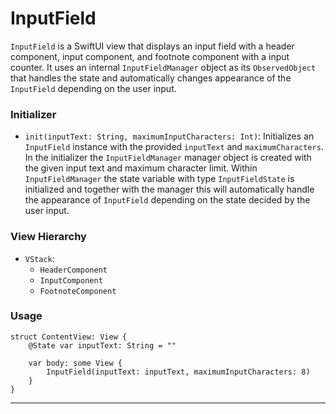 # InputField

`InputField` is a SwiftUI view that displays an input field with a header component, input component, and footnote component with a input counter. It uses an internal `InputFieldManager` object as its `ObservedObject` that handles the state and automatically changes appearance of the `InputField` depending on the user input.

### Initializer

- `init(inputText: String, maximumInputCharacters: Int)`: Initializes an `InputField` instance with the provided `inputText` and `maximumCharacters`. In the initializer the `InputFieldManager` manager object is created with the given input text and maximum character limit. Within `InputFieldManager` the state variable with type `InputFieldState` is initialized and together with the manager this will automatically handle the appearance of `InputField` depending on the state decided by the user input.

### View Hierarchy

- `VStack`:
  - `HeaderComponent`
  - `InputComponent`
  - `FootnoteComponent`

### Usage 

```
struct ContentView: View {
    @State var inputText: String = ""
    
    var body: some View {
        InputField(inputText: inputText, maximumInputCharacters: 8)
    }
}
```
---
